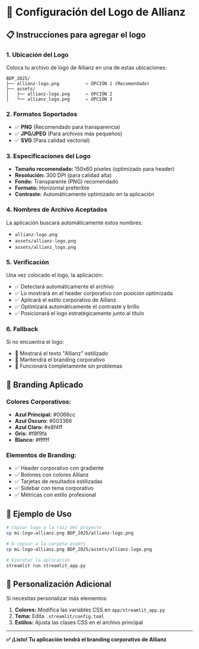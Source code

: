 # 🏢 Configuración del Logo de Allianz

## 📋 Instrucciones para agregar el logo

### 1. **Ubicación del Logo**
Coloca tu archivo de logo de Allianz en una de estas ubicaciones:

```
BDP_2025/
├── allianz-logo.png          ← OPCIÓN 1 (Recomendado)
├── assets/
│   ├── allianz-logo.png      ← OPCIÓN 2
│   └── allianz_logo.png      ← OPCIÓN 3
```

### 2. **Formatos Soportados**
- ✅ **PNG** (Recomendado para transparencia)
- ✅ **JPG/JPEG** (Para archivos más pequeños)
- ✅ **SVG** (Para calidad vectorial)

### 3. **Especificaciones del Logo**
- **Tamaño recomendado:** 150x60 píxeles (optimizado para header)
- **Resolución:** 300 DPI (para calidad alta)
- **Fondo:** Transparente (PNG) recomendado
- **Formato:** Horizontal preferible
- **Contraste:** Automáticamente optimizado en la aplicación

### 4. **Nombres de Archivo Aceptados**
La aplicación buscará automáticamente estos nombres:
- `allianz-logo.png`
- `assets/allianz-logo.png`
- `assets/allianz_logo.png`

### 5. **Verificación**
Una vez colocado el logo, la aplicación:
- ✅ Detectará automáticamente el archivo
- ✅ Lo mostrará en el header corporativo con posición optimizada
- ✅ Aplicará el estilo corporativo de Allianz
- ✅ Optimizará automáticamente el contraste y brillo
- ✅ Posicionará el logo estratégicamente junto al título

### 6. **Fallback**
Si no encuentra el logo:
- 🔄 Mostrará el texto "Allianz" estilizado
- 🔄 Mantendrá el branding corporativo
- 🔄 Funcionará completamente sin problemas

## 🎨 Branding Aplicado

### **Colores Corporativos:**
- **Azul Principal:** #0066cc
- **Azul Oscuro:** #003366
- **Azul Claro:** #e8f4ff
- **Gris:** #f8f9fa
- **Blanco:** #ffffff

### **Elementos de Branding:**
- ✅ Header corporativo con gradiente
- ✅ Botones con colores Allianz
- ✅ Tarjetas de resultados estilizadas
- ✅ Sidebar con tema corporativo
- ✅ Métricas con estilo profesional

## 📝 Ejemplo de Uso

```bash
# Copiar logo a la raíz del proyecto
cp mi-logo-allianz.png BDP_2025/allianz-logo.png

# O copiar a la carpeta assets
cp mi-logo-allianz.png BDP_2025/assets/allianz-logo.png

# Ejecutar la aplicación
streamlit run streamlit_app.py
```

## 🔧 Personalización Adicional

Si necesitas personalizar más elementos:

1. **Colores:** Modifica las variables CSS en `app/streamlit_app.py`
2. **Tema:** Edita `.streamlit/config.toml`
3. **Estilos:** Ajusta las clases CSS en el archivo principal

---

**✅ ¡Listo! Tu aplicación tendrá el branding corporativo de Allianz** 
